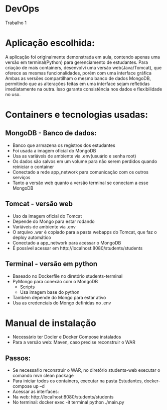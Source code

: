 # DevOps
Trabalho 1

# Aplicação escolhida:
A aplicação foi originalmente demonstrada em aula, contendo apenas uma versão em terminal(Python) para gerenciamento de estudantes. Para criação de mais containers, desenvolvi uma versão web(Java/Tomcat), que oferece as mesmas funcionalidades, porém com uma interface gráfica
Ambas as versões compartilham o mesmo banco de dados MongoDB, permitindo que as alterações feitas em uma interface sejam refletidas imediatamente na outra. Isso garante consistência nos dados e flexibilidade no uso.

# Containers e tecnologias usadas:
## MongoDB - Banco de dados:
- Banco que armazena os registros dos estudantes
- Foi usada a imagem oficial do MongoDB
- Usa as variáveis de ambiente via .env(usuário e senha root)
- Os dados são salvos em um volume para não serem perdidos quando reiniciar o container
- Conectado a rede app_network para comunicação com os outros serviços
- Tanto a versão web quanto a versão terminal se conectam a esse MongoDB
## Tomcat - versão web
- Uso da imagem oficial do Tomcat
- Depende do Mongo para estar rodando
- Variáveis de ambiente via .env
- O arquivo .war é copiado para a pasta webapps do Tomcat, que faz o deploy automático
- Conectado a app_network para acessar o MongoDB
- É possível acessar em http://localhost:8080/students/students
## Terminal - versão em python
- Baseado no Dockerfile no diretório students-terminal
- PyMongo para conexão com o MongoDB
  - Scripts
  - Usa imagem base do python
- Também depende do Mongo para estar ativo
- Usa as credenciais do Mongo definidas no .env

# Manual de instalação
- Necessário ter Docler e Docker Compose instalados
- Para a versão web: Maven, caso precise reconstruir o WAR
## Passos:
- Se necessaŕio reconstruir o WAR, no diretório students-web executar o comando mvn clean package
- Para iniciar todos os containers, executar na pasta Estudantes, docker-compose up –d
- Acessar as interfaces:
- Na web: http://localhost:8080/students/students
- No terminal: docker exec -it terminal python ./main.py




